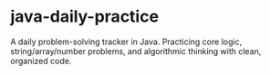 # java-daily-practice
A daily problem-solving tracker in Java. Practicing core logic, string/array/number problems, and algorithmic thinking with clean, organized code.
